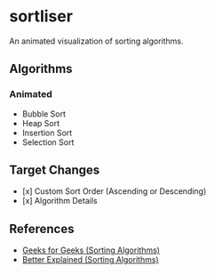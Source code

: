 # sortliser

An animated visualization of sorting algorithms.

<h2>Algorithms</h2>
<h3>Animated</h3>
<ul>
<li>Bubble Sort</li>
<li>Heap Sort</li>
<li>Insertion Sort</li>
<li>Selection Sort</li>
</ul>

<h2>Target Changes</h2>
<ul>
<li>[x] Custom Sort Order (Ascending or Descending)</li>
<li>[x] Algorithm Details</li>
</ul>

<h2>References</h2>
<ul>
    <li><a href="https://www.geeksforgeeks.org/sorting-algorithms/" target="_blank">Geeks for Geeks (Sorting Algorithms)</a></li>
    <li><a href="https://betterexplained.com/articles/sorting-algorithms/" target="_blank">Better Explained (Sorting Algorithms)</a></li>
</ul>
